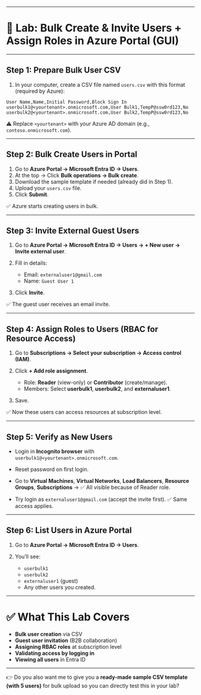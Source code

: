 
---

# 🔹 Lab: Bulk Create & Invite Users + Assign Roles in Azure Portal (GUI)

---

## **Step 1: Prepare Bulk User CSV**

1. In your computer, create a CSV file named `users.csv` with this format (required by Azure):

```csv
User Name,Name,Initial Password,Block Sign In
userbulk1@<yourtenant>.onmicrosoft.com,User Bulk1,TempP@ssw0rd123,No
userbulk2@<yourtenant>.onmicrosoft.com,User Bulk2,TempP@ssw0rd123,No
```

⚠️ Replace `<yourtenant>` with your Azure AD domain (e.g., `contoso.onmicrosoft.com`).

---

## **Step 2: Bulk Create Users in Portal**

1. Go to **Azure Portal → Microsoft Entra ID → Users**.
2. At the top → Click **Bulk operations → Bulk create**.
3. Download the sample template if needed (already did in Step 1).
4. Upload your `users.csv` file.
5. Click **Submit**.

✅ Azure starts creating users in bulk.

---

## **Step 3: Invite External Guest Users**

1. Go to **Azure Portal → Microsoft Entra ID → Users → + New user → Invite external user**.
2. Fill in details:

   * Email: `externaluser1@gmail.com`
   * Name: `Guest User 1`
3. Click **Invite**.

✅ The guest user receives an email invite.

---

## **Step 4: Assign Roles to Users (RBAC for Resource Access)**

1. Go to **Subscriptions → Select your subscription → Access control (IAM)**.
2. Click **+ Add role assignment**.

   * Role: **Reader** (view-only) or **Contributor** (create/manage).
   * Members: Select **userbulk1**, **userbulk2**, and **externaluser1**.
3. Save.

✅ Now these users can access resources at subscription level.

---

## **Step 5: Verify as New Users**

* Login in **Incognito browser** with `userbulk1@<yourtenant>.onmicrosoft.com`.

* Reset password on first login.

* Go to **Virtual Machines**, **Virtual Networks**, **Load Balancers**, **Resource Groups**, **Subscriptions** →
  ✅ All visible because of Reader role.

* Try login as `externaluser1@gmail.com` (accept the invite first).
  ✅ Same access applies.

---

## **Step 6: List Users in Azure Portal**

1. Go to **Azure Portal → Microsoft Entra ID → Users**.
2. You’ll see:

   * `userbulk1`
   * `userbulk2`
   * `externaluser1` (guest)
   * Any other users you created.

---

# ✅ What This Lab Covers

* **Bulk user creation** via CSV
* **Guest user invitation** (B2B collaboration)
* **Assigning RBAC roles** at subscription level
* **Validating access by logging in**
* **Viewing all users** in Entra ID

---

👉 Do you also want me to give you a **ready-made sample CSV template (with 5 users)** for bulk upload so you can directly test this in your lab?
